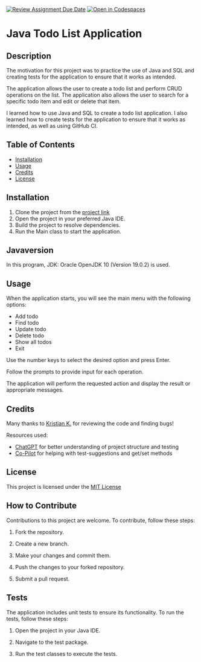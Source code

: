 [![Review Assignment Due Date](https://classroom.github.com/assets/deadline-readme-button-24ddc0f5d75046c5622901739e7c5dd533143b0c8e959d652212380cedb1ea36.svg)](https://classroom.github.com/a/MYVtI0hB)
[![Open in Codespaces](https://classroom.github.com/assets/launch-codespace-7f7980b617ed060a017424585567c406b6ee15c891e84e1186181d67ecf80aa0.svg)](https://classroom.github.com/open-in-codespaces?assignment_repo_id=11359645)
# Java Todo List Application

## Description

The motivation for this project was to practice the use of Java and SQL and creating tests for the application to ensure that it works as intended.

The application allows the user to create a todo list and perform CRUD operations on the list. The application also allows the user to search for a specific todo item and edit or delete that item.

I learned how to use Java and SQL to create a todo list application. I also learned how to create tests for the application to ensure that it works as intended, as well as using GitHub CI.

## Table of Contents

- [Installation](#installation)
- [Usage](#usage)
- [Credits](#credits)
- [License](#license)

## Installation

1. Clone the project from the [project link](https://github.com/Campus-Molndal-JIN23/todolist-EllenHalv.git)
2. Open the project in your preferred Java IDE.
3. Build the project to resolve dependencies.
4. Run the Main class to start the application.

## Javaversion
In this program, JDK: Oracle OpenJDK 10 (Version 19.0.2) is used.

## Usage

When the application starts, you will see the main menu with the following options:

+ Add todo
+ Find todo
+ Update todo
+ Delete todo
+ Show all todos
+ Exit

Use the number keys to select the desired option and press Enter.

Follow the prompts to provide input for each operation.

The application will perform the requested action and display the result or appropriate messages.

## Credits

Many thanks to [Kristian K.]([https://github.com/person1](https://github.com/Bremmster)) for reviewing the code and finding bugs!

Resources used:
+ [ChatGPT](https://chat.openai.com/auth/login) for better understanding of project structure and testing
+ [Co-Pilot](https://github.com/features/copilot/) for helping with test-suggestions and get/set methods

## License

This project is licensed under the [MIT License](https://opensource.org/license/mit/)

## How to Contribute

Contributions to this project are welcome. To contribute, follow these steps:

1. Fork the repository.

2. Create a new branch.

3. Make your changes and commit them.

4. Push the changes to your forked repository.

5. Submit a pull request.
## Tests

The application includes unit tests to ensure its functionality. To run the tests, follow these steps:
1. Open the project in your Java IDE.

2. Navigate to the test package.

3. Run the test classes to execute the tests.
